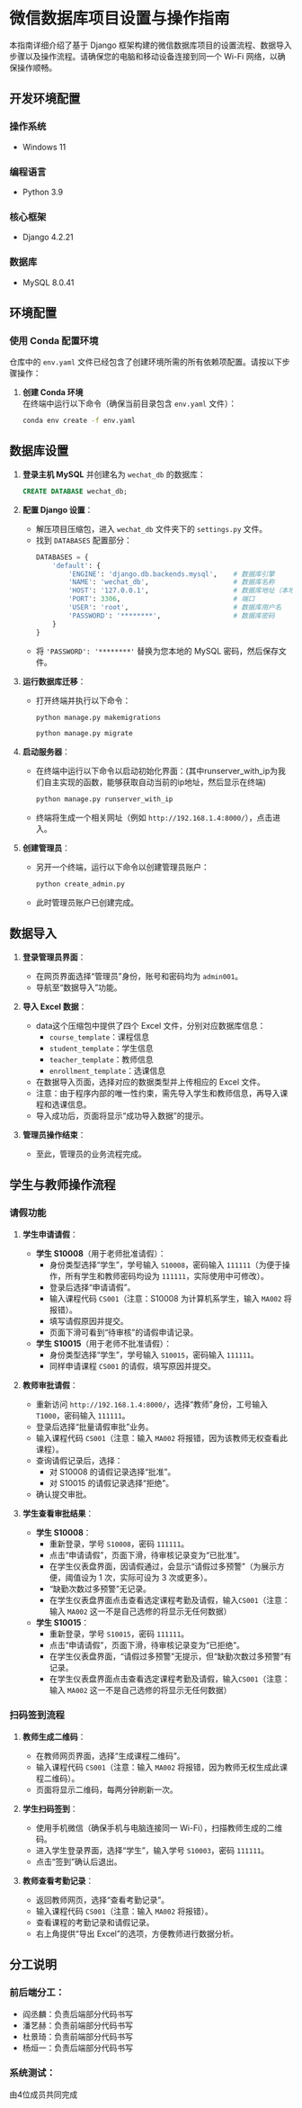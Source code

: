# 微信数据库项目设置与操作指南

本指南详细介绍了基于 Django 框架构建的微信数据库项目的设置流程、数据导入步骤以及操作流程。请确保您的电脑和移动设备连接到同一个 Wi-Fi 网络，以确保操作顺畅。

## 开发环境配置

### 操作系统
- Windows 11 

### 编程语言
- Python 3.9 

### 核心框架
- Django 4.2.21 

### 数据库
- MySQL 8.0.41 


## 环境配置

### 使用 Conda 配置环境

仓库中的 `env.yaml` 文件已经包含了创建环境所需的所有依赖项配置。请按以下步骤操作：

1. **创建 Conda 环境**  
   在终端中运行以下命令（确保当前目录包含 `env.yaml` 文件）：
   ```bash
   conda env create -f env.yaml


## 数据库设置

1. **登录主机 MySQL** 并创建名为 `wechat_db` 的数据库：
   ```sql
   CREATE DATABASE wechat_db;
   ```

2. **配置 Django 设置**：
   - 解压项目压缩包，进入 `wechat_db` 文件夹下的 `settings.py` 文件。
   - 找到 `DATABASES` 配置部分：
     ```python
     DATABASES = {
         'default': {
             'ENGINE': 'django.db.backends.mysql',    # 数据库引擎
             'NAME': 'wechat_db',                     # 数据库名称
             'HOST': '127.0.0.1',                     # 数据库地址（本地 IP 地址）
             'PORT': 3306,                            # 端口
             'USER': 'root',                          # 数据库用户名
             'PASSWORD': '********',                  # 数据库密码
         }
     }
     ```
   - 将 `'PASSWORD': '********'` 替换为您本地的 MySQL 密码，然后保存文件。

3. **运行数据库迁移**：
   - 打开终端并执行以下命令：
      ```bash
     python manage.py makemigrations
     ```
     ```bash
     python manage.py migrate
     ```

4. **启动服务器**：
   - 在终端中运行以下命令以启动初始化界面：(其中runserver_with_ip为我们自主实现的函数，能够获取自动当前的ip地址，然后显示在终端)
     ```bash
     python manage.py runserver_with_ip
     ```
   - 终端将生成一个相关网址（例如 `http://192.168.1.4:8000/`），点击进入。

5. **创建管理员**：
   - 另开一个终端，运行以下命令以创建管理员账户：
     ```bash
     python create_admin.py
     ```
   - 此时管理员账户已创建完成。

## 数据导入

1. **登录管理员界面**：
   - 在网页界面选择“管理员”身份，账号和密码均为 `admin001`。
   - 导航至“数据导入”功能。

2. **导入 Excel 数据**：
   - data这个压缩包中提供了四个 Excel 文件，分别对应数据库信息：
     - `course_template`：课程信息
     - `student_template`：学生信息
     - `teacher_template`：教师信息
     - `enrollment_template`：选课信息
   - 在数据导入页面，选择对应的数据类型并上传相应的 Excel 文件。
   - 注意：由于程序内部的唯一性约束，需先导入学生和教师信息，再导入课程和选课信息。
   - 导入成功后，页面将显示“成功导入数据”的提示。

3. **管理员操作结束**：
   - 至此，管理员的业务流程完成。

## 学生与教师操作流程

### 请假功能

1. **学生申请请假**：
   - **学生 S10008**（用于老师批准请假）：
     - 身份类型选择“学生”，学号输入 `S10008`，密码输入 `111111`（为便于操作，所有学生和教师密码均设为 `111111`，实际使用中可修改）。
     - 登录后选择“申请请假”。
     - 输入课程代码 `CS001`（注意：S10008 为计算机系学生，输入 `MA002` 将报错）。
     - 填写请假原因并提交。
     - 页面下滑可看到“待审核”的请假申请记录。
   - **学生 S10015**（用于老师不批准请假）：
     - 身份类型选择“学生”，学号输入 `S10015`，密码输入 `111111`。
     - 同样申请课程 `CS001` 的请假，填写原因并提交。

2. **教师审批请假**：
   - 重新访问 `http://192.168.1.4:8000/`，选择“教师”身份，工号输入 `T1000`，密码输入 `111111`。
   - 登录后选择“批量请假审批”业务。
   - 输入课程代码 `CS001`（注意：输入 `MA002` 将报错，因为该教师无权查看此课程）。
   - 查询请假记录后，选择：
     - 对 S10008 的请假记录选择“批准”。
     - 对 S10015 的请假记录选择“拒绝”。
   - 确认提交审批。

3. **学生查看审批结果**：
   - **学生 S10008**：
     - 重新登录，学号 `S10008`，密码 `111111`。
     - 点击“申请请假”，页面下滑，待审核记录变为“已批准”。
     - 在学生仪表盘界面，因请假通过，会显示“请假过多预警”（为展示方便，阈值设为 1 次，实际可设为 3 次或更多）。
     - “缺勤次数过多预警”无记录。
     - 在学生仪表盘界面点击查看选定课程考勤及请假，输入`CS001`（注意：输入 `MA002` 这一不是自己选修的将显示无任何数据）
   - **学生 S10015**：
     - 重新登录，学号 `S10015`，密码 `111111`。
     - 点击“申请请假”，页面下滑，待审核记录变为“已拒绝”。
     - 在学生仪表盘界面，“请假过多预警”无提示，但“缺勤次数过多预警”有记录。
     - 在学生仪表盘界面点击查看选定课程考勤及请假，输入`CS001`（注意：输入 `MA002` 这一不是自己选修的将显示无任何数据）


### 扫码签到流程

1. **教师生成二维码**：
   - 在教师网页界面，选择“生成课程二维码”。
   - 输入课程代码 `CS001`（注意：输入 `MA002` 将报错，因为教师无权生成此课程二维码）。
   - 页面将显示二维码，每两分钟刷新一次。

2. **学生扫码签到**：
   - 使用手机微信（确保手机与电脑连接同一 Wi-Fi），扫描教师生成的二维码。
   - 进入学生登录界面，选择“学生”，输入学号 `S10003`，密码 `111111`。
   - 点击“签到”确认后退出。

3. **教师查看考勤记录**：
   - 返回教师网页，选择“查看考勤记录”。
   - 输入课程代码 `CS001`（注意：输入 `MA002` 将报错）。
   - 查看课程的考勤记录和请假记录。
   - 右上角提供“导出 Excel”的选项，方便教师进行数据分析。


## 分工说明

### 前后端分工：
- 阎丞麟：负责后端部分代码书写  
- 潘艺赫：负责前端部分代码书写  
- 杜景琦：负责前端部分代码书写  
- 杨烜一：负责后端部分代码书写  

### 系统测试：
由4位成员共同完成



